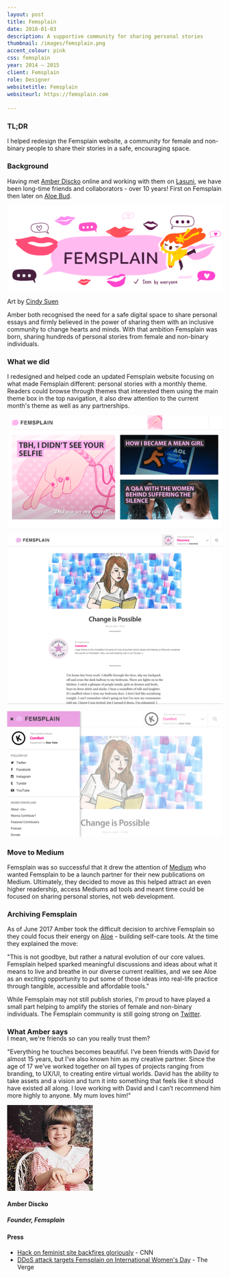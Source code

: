 ```yaml
---
layout: post
title: Femsplain
date: 2018-01-03
description: A supportive community for sharing personal stories
thumbnail: /images/femsplain.png
accent_colour: pink
css: femsplain
year: 2014 – 2015
client: Femsplain
role: Designer
websitetitle: Femsplain
websiteurl: https://femsplain.com

---
```


<div class="text_container" markdown="1">

### TL;DR
I helped redesign the Femsplain website, a community for female and non-binary people to share their stories in a safe, encouraging space.

### Background
Having met [Amber Discko](https://twitter.com/amberdiscko) online and working with them on [Lasuni](/work/lasuni), we have been long-time friends and collaborators - over 10 years! First on Femsplain then later on [Aloe Bud](/work/aloe-bud).

![banner](/images/femsplain/banner.gif)
<p class="caption">Art by <a href="https://cargocollective.com/cindysuen">Cindy Suen</a></p>

 Amber both recognised the need for a safe digital space to share personal essays and firmly believed in the power of sharing them with an inclusive community to change hearts and minds. With that ambition Femsplain was born, sharing hundreds of personal stories from female and non-binary individuals.

### What we did
I redesigned and helped code an updated Femsplain website focusing on what made Femsplain different: personal stories with a monthly theme. Readers could browse through themes that interested them using the main theme box in the top navigation, it also drew attention to the current month's theme as well as any partnerships.

![Homepage](/images/femsplain/home.png)

![Article](/images/femsplain/article.png)

![Navigation](/images/femsplain/nav.png)

### Move to Medium
Femsplain was so successful that it drew the attention of [Medium](https://medium.com) who wanted Femsplain to be a launch partner for their new publications on Medium. Ultimately, they decided to move as this helped attract an even higher readership, access Mediums ad tools and meant time could be focused on sharing personal stories, not web development.

### Archiving Femsplain
As of June 2017 Amber took the difficult decision to archive Femsplain so they could focus their energy on [Aloe](/work/aloe-bud) - building self-care tools. At the time they explained the move:

"This is not goodbye, but rather a natural evolution of our core values. Femsplain helped sparked meaningful discussions and ideas about what it means to live and breathe in our diverse current realities, and we see Aloe as an exciting opportunity to put some of those ideas into real-life practice through tangible, accessible and affordable tools."

While Femsplain may not still publish stories, I'm proud to have played a small part helping to amplify the stories of female and non-binary individuals. The Femsplain community is still going strong on [Twitter](https://twitter.com/femsplain).

### What Amber says
<p style="margin-top:-20px;">I mean, we're friends so can you really trust them?</p>

</div>
<div class="testimonial-carousel js-flickity" data-flickity='{ "pageDots": false, "prevNextButtons": false}'>
<div class="testimonial">
  <p>
  "Everything he touches becomes beautiful. I’ve been friends with David for almost 15 years, but I’ve also known him as my creative partner. Since the age of 17 we’ve worked together on all types of projects ranging from branding, to UX/UI, to creating entire virtual worlds. David has the ability to take assets and a vision and turn it into something that feels like it should have existed all along. I love working with David and I can’t recommend him more highly to anyone. My mum loves him!"
  </p>
  <img src="/images/people/amber_discko.jpg"/>
  <h4>Amber Discko</h4>
  <h5>Founder, Femsplain</h5>
</div>
</div>
<div class="text_container" markdown="1">

#### Press
- [Hack on feminist site backfires gloriously](https://money.cnn.com/2015/03/09/technology/femsplain-hack/index.html) - CNN
- [DDoS attack targets Femsplain on International Women's Day](https://www.theverge.com/2015/3/8/8171269/ddos-attack-targets-femsplain-on-international-womens-day) - The Verge

</div>
